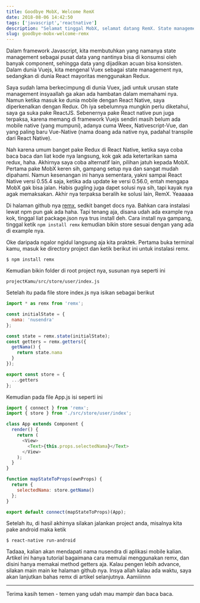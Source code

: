 ```yaml
---
title: Goodbye MobX, Welcome RemX
date: 2018-08-06 14:42:50
tags: ['javascript','reactnative']
description: "Selamat tinggal MobX, selamat datang RemX. State management minimalis untuk React Native"
slug: goodbye-mobx-welcome-remx
---
```


Dalam framework Javascript, kita membutuhkan yang namanya state management sebagai pusat data yang nantinya bisa di konsumsi oleh banyak component, sehingga data yang dijadikan acuan bisa konsisten. Dalam dunia Vuejs, kita mengenal Vuex sebagai state management nya, sedangkan di dunia React mayoritas menggunakan Redux.

Saya sudah lama berkecimpung di dunia Vuex, jadi untuk urusan state management insyaallah ga akan ada hambatan dalam memahami nya. Namun ketika masuk ke dunia mobile dengan React Native, saya diperkenalkan dengan Redux. Oh iya sebelumnya mungkin perlu diketahui, saya ga suka pake ReactJS. Sebenernya pake React native pun juga terpaksa, karena memang di framework Vuejs sendiri masih belum ada mobile native (yang mumpuni), adanya cuma Weex, Nativescript-Vue, dan yang paling baru Vue-Native (nama doang ada native nya, padahal transpile dari React Native).

Nah karena umum banget pake Redux di React Native, ketika saya coba baca baca dan liat kode nya langsung, kok gak ada ketertarikan sama redux, haha. Akhirnya saya coba alternatif lain, pilihan jatuh kepada MobX. Pertama pake MobX keren sih, gampang setup nya dan sangat mudah dipahami. Namun kesenangan ini hanya sementara, yakni sampai React Native versi 0.55.4 saja, ketika ada update ke versi 0.56.0, entah mengapa MobX gak bisa jalan. Habis gugling juga dapet solusi nya sih, tapi kayak nya agak memaksakan. Akhir nya terpaksa beralih ke solusi lain, RemX. Yeaaaaa

Di halaman github nya [remx](https://github.com/wix/remx), sedkit banget docs nya. Bahkan cara instalasi lewat npm pun gak ada haha. Tapi tenang aja, disana udah ada example nya kok, tinggal liat package.json nya trus install deh. Cara install nya gampang, tinggal ketik `npm install remx` kemudian bikin store sesuai dengan yang ada di example nya.

Oke daripada ngalor ngidul langsung aja kita praktek. Pertama buka terminal kamu, masuk ke directory project dan ketik berikut ini untuk instalasi remx.

```
$ npm install remx
```

Kemudian bikin folder di root project nya, susunan nya seperti ini

`projectKamu/src/store/user/index.js`

Setelah itu pada file store index.js nya isikan sebagai berikut

```javascript
import * as remx from 'remx';

const initialState = {
  nama: 'nusendra'
};

const state = remx.state(initialState);
const getters = remx.getters({
  getNama() {
    return state.nama
  }
});

export const store = {
  ...getters
};
```

Kemudian pada file App.js isi seperti ini

```javascript
import { connect } from 'remx';
import { store } from './src/store/user/index';

class App extends Component {
  render() {
    return (
      <View>
        <Text>{this.props.selectedNama}</Text>
      </View>
    );
  }
}

function mapStateToProps(ownProps) {
  return {
    selectedNama: store.getNama()
  };
}

export default connect(mapStateToProps)(App);
```

Setelah itu, di hasil akhirnya silakan jalankan project anda, misalnya kita pake android maka ketik

```
$ react-native run-android
```

Tadaaa, kalian akan mendapati nama nusendra di aplikasi mobile kalian. Artikel ini hanya tutorial bagaimana cara memulai menggunakan remx, dan disini hanya memakai method getters aja. Kalau pengen lebih advance, silakan main main ke halaman github nya. Insya allah kalau ada waktu, saya akan lanjutkan bahas remx di artikel selanjutnya. Aamiiinnn

<hr/>

Terima kasih temen - temen yang udah mau mampir dan baca baca.
